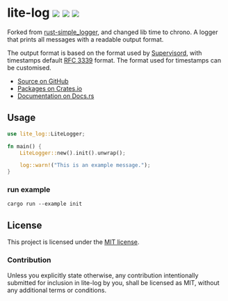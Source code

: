 # lite-log [![](https://img.shields.io/github/tag/mark0725/rust-lite-log.svg)](https://github.com/mark0725/rust-lite-log/tags) [![](https://img.shields.io/travis/mark0725/rust-lite-log.svg)](https://travis-ci.org/mark0725/rust-lite-log) [![](https://img.shields.io/github/issues/mark0725/rust-lite-log.svg)](https://github.com/mark0725/rust-lite-log/issues)
Forked from [rust-simple_logger](https://github.com/borntyping/rust-simple_logger), and changed lib time to chrono.
A logger that prints all messages with a readable output format.

The output format is based on the format used by [Supervisord](https://github.com/Supervisor/supervisor), with timestamps default [RFC 3339](https://datatracker.ietf.org/doc/html/rfc3339) format. The format used for timestamps can be customised.

* [Source on GitHub](https://github.com/mark0725/rust-lite-log)
* [Packages on Crates.io](https://crates.io/crates/lite-log)
* [Documentation on Docs.rs](https://docs.rs/lite-log)


## Usage

```rust
use lite_log::LiteLogger;

fn main() {
    LiteLogger::new().init().unwrap();

    log::warn!("This is an example message.");
}
```

### run example

```
cargo run --example init
```

## License

This project is licensed under the [MIT license].

[MIT license]: https://github.com/mark0725/lite-log/blob/master/LICENSE

### Contribution

Unless you explicitly state otherwise, any contribution intentionally submitted
for inclusion in lite-log by you, shall be licensed as MIT, without any additional
terms or conditions.